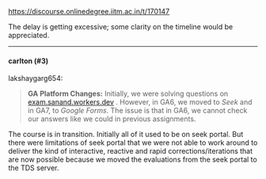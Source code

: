 https://discourse.onlinedegree.iitm.ac.in/t/170147

The delay is getting excessive; some clarity on the timeline would be appreciated.</p><hr>

<h4>carlton (#3)</h4>
<aside class="quote group-ds-students" data-post="1" data-topic="170147" data-username="lakshaygarg654">
<div class="title">
<div class="quote-controls"></div>
 lakshaygarg654:</div>
<blockquote>
<p><strong>GA Platform Changes:</strong> Initially, we were solving questions on <a href="https://exam.sanand.workers.dev">exam.sanand.workers.dev</a> . However, in GA6, we moved to <em>Seek</em> and in GA7, to <em>Google Forms</em>. The issue is that in GA6, we cannot check our answers like we could in previous assignments.</p>
</blockquote>
</aside>
<p>The course is in transition. Initially all of it used to be on seek portal. But there were limitations of seek portal that we were not able to work around to deliver the kind of interactive, reactive and rapid corrections/iterations that are now possible because we moved the evaluations from the seek portal to the TDS server.